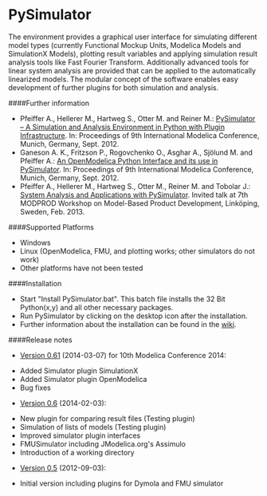 PySimulator
===========

The environment provides a graphical user interface for simulating different
model types (currently Functional Mockup Units, Modelica Models and SimulationX
Models), plotting result variables and applying simulation result analysis tools
like Fast Fourier Transform. Additionally advanced tools for linear system
analysis are provided that can be applied to the automatically linearized models.
The modular concept of the software enables easy development of further plugins
for both simulation and analysis.

####Further information
 * Pfeiffer A., Hellerer M., Hartweg S., Otter M. and Reiner M.: [PySimulator – A Simulation and Analysis Environment in Python with Plugin Infrastructure](http:/www.ep.liu.se/ecp/076/053/ecp12076053.pdf). In: Proceedings of 9th International Modelica Conference, Munich, Germany, Sept. 2012.
 * Ganeson A. K., Fritzson P., Rogovchenko O., Asghar A., Sjölund M. and Pfeiffer A.: [An OpenModelica Python Interface and its use in PySimulator](http:/www.ep.liu.se/ecp/076/054/ecp12076054.pdf). In: Proceedings of 9th International Modelica Conference, Munich, Germany, Sept. 2012.
 * Pfeiffer A., Hellerer M., Hartweg S., Otter M., Reiner M. and Tobolar J.: [System Analysis and Applications
with PySimulator](http:www.modprod.liu.se/modprod2013-program/1.456422/modprod2013-day2-talk05a-AndreasPfeiffer.pdf). Invited talk at 7th MODPROD Workshop on Model-Based Product Development, Linköping, Sweden, Feb. 2013.

####Supported Platforms
* Windows
* Linux (OpenModelica, FMU, and plotting works; other simulators do not work)
* Other platforms have not been tested

####Installation
* Start "Install PySimulator.bat". This batch file installs the 32 Bit Python(x,y) and all other necessary packages.
* Run PySimulator by clicking on the desktop icon after the installation.
* Further information about the installation can be found in the [wiki](../../wiki/Installation).

####Release notes

* [Version 0.61](https://github.com/PySimulator/PySimulator/archive/0.61.zip) (2014-03-07) for 10th Modelica Conference 2014:
 - Added Simulator plugin SimulationX
 - Added Simulator plugin OpenModelica
 - Bug fixes

* [Version 0.6](https://github.com/PySimulator/PySimulator/archive/0.6.zip) (2014-02-03):
 - New plugin for comparing result files (Testing plugin)
 - Simulation of lists of models (Testing plugin)
 - Improved simulator plugin interfaces
 - FMUSimulator including JModelica.org's Assimulo
 - Introduction of a working directory

* [Version 0.5](https://github.com/PySimulator/PySimulator/archive/0.5.zip) (2012-09-03):
 - Initial version including plugins for Dymola and FMU simulator
